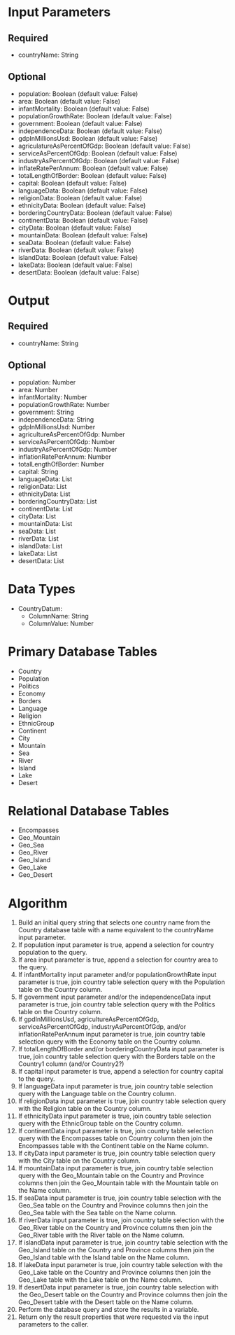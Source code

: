 # Input Parameters

## Required

* countryName: String

## Optional

* population: Boolean (default value: False)
* area: Boolean (default value: False)
* infantMortality: Boolean (default value: False)
* populationGrowthRate: Boolean (default value: False)
* government: Boolean (default value: False)
* independenceData: Boolean (default value: False)
* gdpInMillionsUsd: Boolean (default value: False)
* agriculatureAsPercentOfGdp: Boolean (default value: False)
* serviceAsPercentOfGdp: Boolean (default value: False)
* industryAsPercentOfGdp: Boolean (default value: False)
* inflateRatePerAnnum: Boolean (default value: False)
* totalLengthOfBorder: Boolean (default value: False)
* capital: Boolean (default value: False)
* languageData: Boolean (default value: False)
* religionData: Boolean (default value: False)
* ethnicityData: Boolean (default value: False)
* borderingCountryData: Boolean (default value: False)
* continentData: Boolean (default value: False)
* cityData: Boolean (default value: False)
* mountainData: Boolean (default value: False)
* seaData: Boolean (default value: False)
* riverData: Boolean (default value: False)
* islandData: Boolean (default value: False)
* lakeData: Boolean (default value: False)
* desertData: Boolean (default value: False)

# Output

## Required

* countryName: String

## Optional

* population: Number
* area: Number
* infantMortality: Number
* populationGrowthRate: Number
* government: String
* independenceData: String
* gdpInMillionsUsd: Number
* agricultureAsPercentOfGdp: Number
* serviceAsPercentOfGdp: Number
* industryAsPercentOfGdp: Number
* inflationRatePerAnnum: Number
* totalLengthOfBorder: Number
* capital: String
* languageData: List<CountryDatum>
* religionData: List<CountryDatum>
* ethnicityData: List<CountryDatum>
* borderingCountryData: List<CountryDatum>
* continentData: List<String>
* cityData: List<String>
* mountainData: List<String>
* seaData: List<String>
* riverData: List<String>
* islandData: List<String>
* lakeData: List<String>
* desertData: List<String>

# Data Types

* CountryDatum:
  * ColumnName: String
  * ColumnValue: Number

# Primary Database Tables

* Country
* Population
* Politics
* Economy
* Borders
* Language
* Religion
* EthnicGroup
* Continent
* City
* Mountain
* Sea
* River
* Island
* Lake
* Desert

# Relational Database Tables

* Encompasses
* Geo_Mountain
* Geo_Sea
* Geo_River
* Geo_Island
* Geo_Lake
* Geo_Desert

# Algorithm

1. Build an initial query string that selects one country name from the Country database table with a name equivalent to the countryName input parameter.
2. If population input parameter is true, append a selection for country population to the query.
3. If area input parameter is true, append a selection for country area to the query.
4. If infantMortality input parameter and/or populationGrowthRate input parameter is true, join country table selection query with the Population table on the Country column.
5. If government input parameter and/or the independenceData input parameter is true, join country table selection query with the Politics table on the Country column.
6. If gpdInMillionsUsd, agricultureAsPercentOfGdp, serviceAsPercentOfGdp, industryAsPercentOfGdp, and/or inflationRatePerAnnum input parameter is true, join country table selection query with the Economy table on the Country column.
7. If totalLengthOfBorder and/or borderingCountryData input parameter is true, join country table selection query with the Borders table on the Country1 column (and/or Country2?)
8. If capital input parameter is true, append a selection for country capital to the query.
9. If languageData input parameter is true, join country table selection query with the Language table on the Country column.
10. If religionData input parameter is true, join country table selection query with the Religion table on the Country column.
11. If ethnicityData input parameter is true, join country table selection query with the EthnicGroup table on the Country column.
12. If continentData input parameter is true, join country table selection query with the Encompasses table on Country column then join the Encompasses table with the Continent table on the Name column.
13. If cityData input parameter is true, join country table selection query with the City table on the Country column.
14. If mountainData input parameter is true, join country table selection query with the Geo_Mountain table on the Country and Province columns then join the Geo_Mountain table with the Mountain table on the Name column.
15. If seaData input parameter is true, join country table selection with the Geo_Sea table on the Country and Province columns then join the Geo_Sea table with the Sea table on the Name column.
16. If riverData input parameter is true, join country table selection with the Geo_River table on the Country and Province columns then join the Geo_River table with the River table on the Name column.
17. If islandData input parameter is true, join country table selection with the Geo_Island table on the Country and Province columns then join the Geo_Island table with the Island table on the Name column.
18. If lakeData input parameter is true, join country table selection with the Geo_Lake table on the Country and Province columns then join the Geo_Lake table with the Lake table on the Name column.
19. If desertData input parameter is true, join country table selection with the Geo_Desert table on the Country and Province columns then join the Geo_Desert table with the Desert table on the Name column.
20. Perform the database query and store the results in a variable.
21. Return only the result properties that were requested via the input parameters to the caller.
